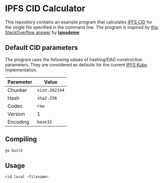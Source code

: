 # IPFS CID Calculator

This repository contains an example program that calculates [IPFS CID](https://docs.ipfs.tech) for the single file specified in the command line. The program is inspired by [this StackOverflow answer](https://stackoverflow.com/a/76799856/9560245) by [**lajosdeme**](https://github.com/lajosdeme) 

## Default CID parameters
The program uses the following values of hashing/DAG construction parameters. They are considered as defaults for the current [IPFS Kubo](https://github.com/ipfs/kubo/) implementation. 

|Parameter|Value|
|---------|-----|
|Chunker|`size-262144`|
|Hash|`sha2-256`|
|Codec|`raw`|
|Version|1|
|Encoding|`base32`|

## Compiling
```bash
go build
```
## Usage
```bash
cid-local <filename>
```

